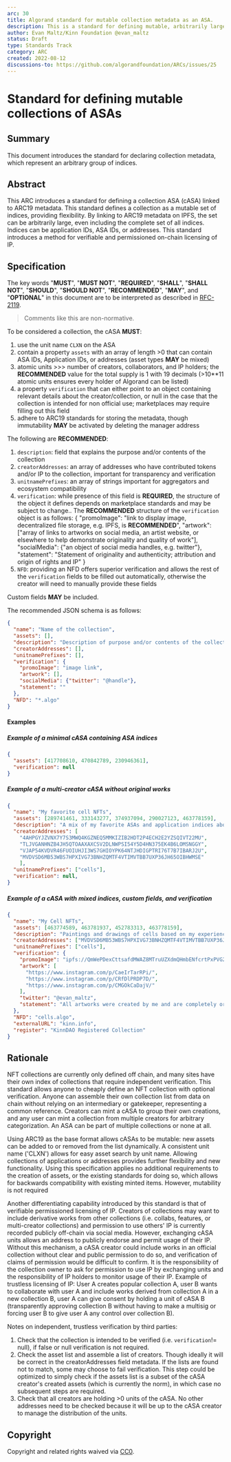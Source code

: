 ```yaml
---
arc: 30
title: Algorand standard for mutable collection metadata as an ASA.
description: This is a standard for defining mutable, arbitrarily large collections of ASAs.
author: Evan Maltz/Kinn Foundation @evan_maltz
status: Draft
type: Standards Track
category: ARC
created: 2022-08-12
discussions-to: https://github.com/algorandfoundation/ARCs/issues/25
---
```


# Standard for defining mutable collections of ASAs

## Summary

This document introduces the standard for declaring collection metadata, which represent an arbitrary group of indices.

## Abstract

This ARC introduces a standard for defining a collection ASA (cASA) linked to ARC19 metadata. This standard defines a collection as a mutable set of indices, providing flexibility. By linking to ARC19 metadata on IPFS, the set can be arbitrarily large, even including the complete set of all indices. Indices can be application IDs, ASA IDs, or addresses. This standard introduces a method for verifiable and permissioned on-chain licensing of IP.  

## Specification

The key words "**MUST**", "**MUST NOT**", "**REQUIRED**", "**SHALL**", "**SHALL NOT**", "**SHOULD**", "**SHOULD NOT**", "**RECOMMENDED**", "**MAY**", and "**OPTIONAL**" in this document are to be interpreted as described in [RFC-2119](https://www.ietf.org/rfc/rfc2119.txt).

> Comments like this are non-normative.

To be considered a collection, the cASA **MUST**:
  1. use the unit name `CLXN` on the ASA
  2. contain a property `assets` with an array of length >0 that can contain ASA IDs, Application IDs, or addresses (asset types **MAY** be mixed)
  3. atomic units >>> number of creators, collaborators, and IP holders; the **RECOMMENDED** value for the total supply is 1 with 19 decimals (>10**11 atomic units ensures every holder of Algorand can be listed)
  4. a property `verification` that can either point to an object containing relevant details about the creator/collection, or null in the case that the collection is intended for non official use; marketplaces may require filling out this field 
  5. adhere to ARC19 standards for storing the metadata, though immutability **MAY** be activated by deleting the manager address

The following are **RECOMMENDED**:
  1. `description`: field that explains the purpose and/or contents of the collection
  2. `creatorAddresses`: an array of addresses who have contributed tokens and/or IP to the collection, important for transparency and verification
  3. `unitnamePrefixes`: an array of strings important for aggregators and ecosystem compatibility
  4. `verification`: while presence of this field is **REQUIRED**, the structure of the object it defines depends on marketplace standards and may be subject to change.. The **RECOMMENDED** structure of the `verification` object is as follows: 
  {
    "promoImage": "link to display image, decentralized file storage, e.g. IPFS, is **RECOMMENDED**",
    "artwork": ["array of links to artworks on social media, an artist website, or elsewhere to help demonstrate originality and quality of work"],
    "socialMedia": {"an object of social media handles, e.g. twitter"},
    "statement": "Statement of originality and authenticity; attribution and origin of rights and IP"
  }
  5. `NFD`: providing an NFD offers superior verification and allows the rest of the `verification` fields to be filled out automatically, otherwise the creator will need to manually provide these fields

Custom fields **MAY** be included.

The recommended JSON schema is as follows:

```json
{
  "name": "Name of the collection",
  "assets": [],
  "description": "Description of purpose and/or contents of the collection",
  "creatorAddresses": [],
  "unitnamePrefixes": [],
  "verification": {
    "promoImage": "image link",
    "artwork": [],
    "socialMedia": {"twitter": "@handle"},
    "statement": ""
  },
  "NFD": "*.algo"
}
```

#### Examples

##### Example of a minimal cASA containing ASA indices

```json
{
  "assets": [417708610, 470842789, 230946361],
  "verification": null
}
```

##### Example of a multi-creator cASA without original works 

```json
{
  "name": "My favorite cell NFTs",
  "assets": [289741461, 333143277, 374937094, 290027123, 463778159],
  "description": "A mix of my favorite ASAs and application indices about cells.",
  "creatorAddresses": [
    "4AHPGYJZVNX7Y7S3MWQ4KGZNEQ5MMKIZIB2HDT2P4ECH2E2YZSQIVT22MU", 
    "TLJVGANHNZB4JH5QTOAAXAXCSV2DLNWPSI54Y5D4HN375EK4B6LOMSNGGY",
    "VJAP54KVDVR46FUOIUHJI3WS7GHIOYPK64NTJHDIGPTRI76T7B7IBARJ2U",
    "MVDVSD6MB53WBS7HPXIVG73BNHZQMTF4VTIMVTBB7UXP36JH65OIBHWMSE"
    ],
  "unitnamePrefixes": ["cells"],
  "verification": null,
}
```

##### Example of a cASA with mixed indices, custom fields, and verification

```json
{
  "name": "My Cell NFTs",
  "assets": [463774589, 463781937, 452783313, 463778159],
  "description": "Paintings and drawings of cells based on my experiences in the lab.",
  "creatorAddresses": ["MVDVSD6MB53WBS7HPXIVG73BNHZQMTF4VTIMVTBB7UXP36JH65OIBHWMSE"],
  "unitnamePrefixes": ["cells"],
  "verification": {
    "promoImage": "ipfs://QmWePDexCttsafdMWAZ8MTruUZXdmQHmbENfcrtPxPVG2h",
    "artwork": [
      "https://www.instagram.com/p/CaeIrTarRPi/", 
      "https://www.instagram.com/p/CRfDlPRDP7D/",
      "https://www.instagram.com/p/CMGOkCaDajV/"
    ],
    "twitter": "@evan_maltz",
    "statement": "All artworks were created by me and are completely original."
  },
  "NFD": "cells.algo",
  "externalURL": "kinn.info",
  "register": "KinnDAO Registered Collection"
}
```

## Rationale

NFT collections are currently only defined off chain, and many sites have their own index of collections that require independent verification. This standard allows anyone to cheaply define an NFT collection with optional verification. Anyone can assemble their own collection list from data on chain without relying on an intermediary or gatekeeper, representing a common reference. Creators can mint a cASA to group their own creations, and any user can mint a collection from multiple creators for arbitrary categorization. An ASA can be part of multiple collections or none at all. 

Using ARC19 as the base format allows cASAs to be mutable: new assets can be added to or removed from the list dynamically. A consistent unit name ('CLXN') allows for easy asset search by unit name. Allowing collections of applications or addresses provides further flexibility and new functionality. Using this specification applies no additional requirements to the creation of assets, or the existing standards for doing so, which allows for backwards compatibility with existing minted items. However, mutability is not required

Another differentiating capability introduced by this standard is that of verifiable permissioned licensing of IP. Creators of collections may want to include derivative works from other collections (i.e. collabs, features, or multi-creator collections) and permission to use others' IP is currently recorded publicly off-chain via social media. However, exchanging cASA units allows an address to publicly endorse and permit usage of their IP. Without this mechanism, a cASA creator could include works in an official collection without clear and public permission to do so, and verification of claims of permission would be difficult to confirm. It is the responsibility of the collection owner to ask for permission to use IP by exchanging units and the responsibility of IP holders to monitor usage of their IP. Example of trustless licensing of IP: User A creates popular collection A, user B wants to collaborate with user A and include works derived from collection A in a new collection B, user A can give consent by holding a unit of cASA B (transparently approving collection B without having to make a multisig or forcing user B to give user A any control over collection B). 

Notes on independent, trustless verification by third parties: 
  1. Check that the collection is intended to be verified (i.e. `verification`!= null), if false or null verification is not required.
  2. Check the asset list and assemble a list of creators. Though ideally it will be correct in the creatorAddresses field metadata. If the lists are found not to match, some may choose to fail verification. This step could be optimized to simply check if the assets list is a subset of the cASA creator's created assets (which is currently the norm), in which case no subsequent steps are required.
  3. Check that all creators are holding >0 units of the cASA. No other addresses need to be checked because it will be up to the cASA creator to manage the distribution of the units.

## Copyright

Copyright and related rights waived via [CC0](https://creativecommons.org/publicdomain/zero/1.0/).
